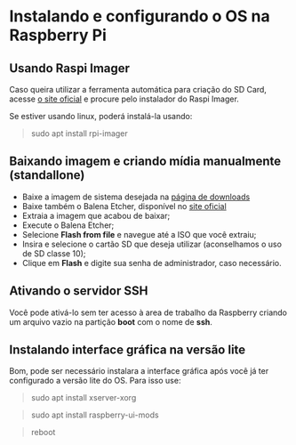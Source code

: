# Instalando e configurando o OS na Raspberry Pi

## Usando Raspi Imager

Caso queira utilizar a ferramenta automática para criação do SD Card, acesse [o site oficial](https://www.raspberrypi.org/software/) e procure pelo instalador do Raspi Imager.

Se estiver usando linux, poderá instalá-la usando:

> sudo apt install rpi-imager

## Baixando imagem e criando mídia manualmente (standallone)

- Baixe a imagem de sistema desejada na [página de downloads](https://www.raspberrypi.org/software/operating-systems/)
- Baixe também o Balena Etcher, disponível no [site oficial](https://www.balena.io/etcher/?)
- Extraia a imagem que acabou de baixar;
- Execute o Balena Etcher;
- Selecione **Flash from file** e navegue até a ISO que você extraiu;
- Insira e selecione o cartão SD que deseja utilizar (aconselhamos o uso de SD classe 10);
- Clique em **Flash** e digite sua senha de administrador, caso necessário.

## Ativando o servidor SSH

Você pode ativá-lo sem ter acesso à area de trabalho da Raspberry criando um arquivo vazio na partição **boot** com o nome de **ssh**.

## Instalando interface gráfica na versão lite

Bom, pode ser necessário instalara a interface gráfica após você já ter configurado a versão lite do OS. Para isso use:

> sudo apt install xserver-xorg

> sudo apt install raspberry-ui-mods

> reboot

